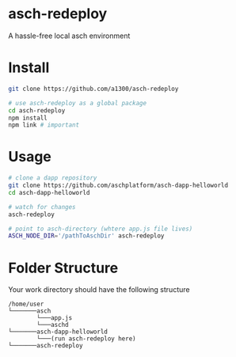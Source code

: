 # asch-redeploy
A hassle-free local asch environment

# Install
```bash
git clone https://github.com/a1300/asch-redeploy

# use asch-redeploy as a global package
cd asch-redeploy
npm install
npm link # important
```

# Usage
```bash
# clone a dapp repository
git clone https://github.com/aschplatform/asch-dapp-helloworld
cd asch-dapp-helloworld

# watch for changes
asch-redeploy 

# point to asch-directory (whtere app.js file lives)
ASCH_NODE_DIR='/pathToAschDir' asch-redeploy
```

# Folder Structure
Your work directory should have the following structure
```
/home/user
└───────asch
        └───app.js
        └───aschd
└───────asch-dapp-helloworld
        └───(run asch-redeploy here)
└───────asch-redeploy
```
